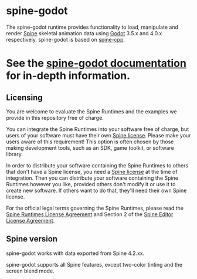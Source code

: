 # spine-godot

The spine-godot runtime provides functionality to load, manipulate and render [Spine](http://esotericsoftware.com) skeletal animation data using [Godot](https://godotengine.org/) 3.5.x and 4.0.x respectively. spine-godot is based on [spine-cpp](../spine-cpp).

# See the [spine-godot documentation](http://esotericsoftware.com/spine-godot) for in-depth information.

## Licensing

You are welcome to evaluate the Spine Runtimes and the examples we provide in this repository free of charge.

You can integrate the Spine Runtimes into your software free of charge, but users of your software must have their own [Spine license](https://esotericsoftware.com/spine-purchase). Please make your users aware of this requirement! This option is often chosen by those making development tools, such as an SDK, game toolkit, or software library.

In order to distribute your software containing the Spine Runtimes to others that don't have a Spine license, you need a [Spine license](https://esotericsoftware.com/spine-purchase) at the time of integration. Then you can distribute your software containing the Spine Runtimes however you like, provided others don't modify it or use it to create new software. If others want to do that, they'll need their own Spine license.

For the official legal terms governing the Spine Runtimes, please read the [Spine Runtimes License Agreement](http://esotericsoftware.com/spine-runtimes-license) and Section 2 of the [Spine Editor License Agreement](http://esotericsoftware.com/spine-editor-license#s2).

## Spine version

spine-godot works with data exported from Spine 4.2.xx.

spine-godot supports all Spine features, except two-color tinting and the screen blend mode.
